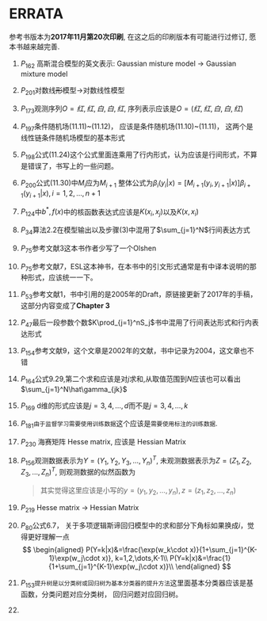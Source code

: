 # ERRATA

参考书版本为**2017年11月第20次印刷**, 在这之后的印刷版本有可能进行过修订, 愿本书越来越完善.
1. $P_{162}$ 高斯混合模型的英文表示: Gaussian misture model $\rightarrow$ Gaussian mixture model

1. $P_{201}$对数线~~形~~模型$\rightarrow$对数线性模型

1. $P_{173}$观测序列$O={红, 红, 白, 白, 红}$, 序列表示应该是$O=(红, 红, 白, 白, 红)$

1. $P_{197}$条件随机场(11.11)\~(11.12)， 应该是条件随机场(11.10)\~(11.11)， 这两个是线性链条件随机场模型的基本形式

1. $P_{198}$公式(11.24)这个公式里面连乘用了行内形式，认为应该是行间形式，不算是错误了，书写上的一些问题。

1. $P_{200}$公式(11.30)中$M_i$应为$M_{i+1}$
   整体公式为$\beta_i(y_i|x)=[M_{i+1}(y_i,y_{i+1}|x)]\beta_{i+1}(y_{i+1}|x),i=1,2,\dots,n+1$

1. $P_{124}$中$b^*,f(x)$中的核函数表达式应该是$K(x_i,x_j)$以及$K(x,x_i)$

1. $P_{34}$算法2.2在模型输出以及步骤(3)中混用了$\sum_{j=1}^N$行间表达方式

1. $P_{75}$参考文献3这本书作者少写了一个Olshen

1. $P_{75}$参考文献7，ESL这本神书，在本书中的引文形式通常是有中译本说明的那种形式，应该统一一下。

1. $P_{53}$参考文献1，书中引用的是2005年的Draft，原链接更新了2017年的手稿，这部分内容变成了**Chapter 3**

1. $P_{47}$最后一段参数个数$K\prod_{j=1}^nS_j$书中混用了行间表达形式和行内表达形式

1. $P_{154}$参考文献9，这个文章是2002年的文献，书中记录为2004，这文章也不错

1. $P_{164}$公式9.29,第二个求和应该是对$j$求和,从取值范围到$N$应该也可以看出$\sum_{j=1}^N\hat\gamma_{jk}$

1. $P_{169}$ d维的形式应该是$j=3,4,\dots,d$而不是$j=3,4,\dots,k$

1. $P_{181}$`由于监督学习需要使用训练数据`这个应该是`需要使用标注的训练数据`.

1. $P_{230}$ 海赛矩阵 Hesse matrix, 应该是 Hessian Matrix

1. $P_{156}$观测数据表示为$Y=(Y_1, Y_2, Y_3, \dots, Y_n)^T$, 未观测数据表示为$Z=(Z_1,Z_2, Z_3,\dots, Z_n)^T$, 则观测数据的似然函数为

     > 其实觉得这里应该是小写的$y=(y_1,y_2,\dots,y_n), z=(z_1, z_2, \dots,z_n)$

1. $P_{219}$ Hesse matrix -> Hessian Matrix

1. $P_{80}$公式6.7， 关于多项逻辑斯谛回归模型中的求和部分下角标如果换成$i$，觉得更好理解一点
      $$
      \begin{aligned}
      P(Y=k|x)&=\frac{\exp(w_k\cdot x)}{1+\sum_{j=1}^{K-1}\exp(w_j\cdot x)}, k=1,2,\dots,K-1\\
      P(Y=k|x)&=\frac{1}{1+\sum_{j=1}^{K-1}\exp(w_j\cdot x)}\\
      \end{aligned}
      $$

1. $P_{153}$`提升树是以分类树或回归树为基本分类器的提升方法`这里面基本分类器应该是基函数，分类问题对应分类树， 回归问题对应回归树。

1. 

